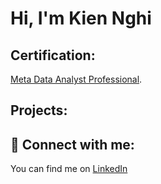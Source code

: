 <h1>Hi, I'm Kien Nghi</h1>

<h2> Certification: </h2>

[Meta Data Analyst Professional](https://coursera.org/share/a80b04634648c595e280088647f5a298).


<h2> Projects: </h2>

<h2> 🤳 Connect with me:</h2>

You can find me on [LinkedIn](https://www.linkedin.com/in/ngh%E1%BB%8B-tr%E1%BA%A7n-35ba2822a/)






<!--
- 👋 Hi, I’m @KingNghi
- 👀 I’m interested in ...
- 🌱 I’m currently learning ...
- 💞️ I’m looking to collaborate on ...
- 📫 How to reach me ...
- 😄 Pronouns: ...
- ⚡ Fun fact: ...

<!---
KingNghi/KingNghi is a ✨ special ✨ repository because its `README.md` (this file) appears on your GitHub profile.
You can click the Preview link to take a look at your changes.
--->
